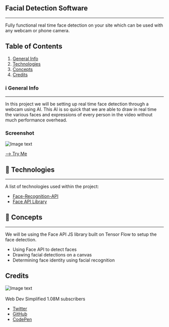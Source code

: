 ## Facial Detection Software
***
Fully functional real time face detection on your site which can be used with any webcam or phone camera. 

## Table of Contents
1. [General Info](#general-info)
2. [Technologies](#technologies)
3. [Concepts](#concepts)
4. [Credits](#credits)
### ℹ General Info
***
In this project we will be setting up real time face detection through a webcam using AI. This AI is so quick that we are able to draw in real time the various faces and expressions of every person in the video without much performance overhead. 

### Screenshot
![Image text](https://user-images.githubusercontent.com/31125521/57297731-b1ccac80-70d0-11e9-9bd7-59d77f180322.jpg)

[--> Try Me](https://pharaohmak.github.io/facial-recognition/)
## 🚀 Technologies
***
A list of technologies used within the project:
* [Face-Recognition-API](https://github.com/WebDevSimplified/Face-Recognition-JavaScript/tree/master/models)
* [Face API Library](https://github.com/justadudewhohacks/face-api.js)
## 🧠 Concepts
***
We will be using the Face API JS library built on Tensor Flow to setup the face detection.
- Using Face API to detect faces
- Drawing facial detections on a canvas
- Determining face identity using facial recognition

## Credits

![Image text](https://yt3.ggpht.com/ytc/AMLnZu-PjRc81p0qP-ZPWxv8aY4k-4gFRzGEYs3HWbIQ=s176-c-k-c0x00ffffff-no-rj)
<br><br>
Web Dev Simplified
1.08M subscribers

* [Twitter](https://twitter.com/DevSimplified)
* [GitHub](https://github.com/WebDevSimplified)
* [CodePen](https://codepen.io/WebDevSimplified)
